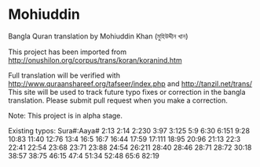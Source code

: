 # Mohiuddin
Bangla Quran translation by Mohiuddin Khan (মুহিউদ্দীন খান)

This project has been imported from http://onushilon.org/corpus/trans/koran/koranind.htm

Full translation will be verified with http://www.quraanshareef.org/tafseer/index.php and http://tanzil.net/trans/
This site will be used to track future typo fixes or correction in the bangla translation.
Please submit pull request when you make a correction.

Note: This project is in alpha stage.

Existing typos:
Sura#:Aaya#
2:13
2:14
2:230
3:97
3:125
5:9
6:30
6:151
9:28
10:83
11:40
12:76
13:4
16:5
16:7
16:44
17:59
17:111
18:95
20:96
21:13
22:3
22:41
22:54
23:68
23:71
23:88
24:54
26:211
28:40
28:46
28:71
28:72
30:18
38:57
38:75
46:15
47:4
51:34
52:48
65:6
82:19
